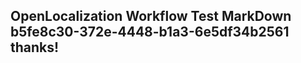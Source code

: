 <properties
ms.topic="hero-topic"
ms.test1="hero-topic"
ms.test2="test"/>

## OpenLocalization Workflow Test MarkDown b5fe8c30-372e-4448-b1a3-6e5df34b2561 thanks!
